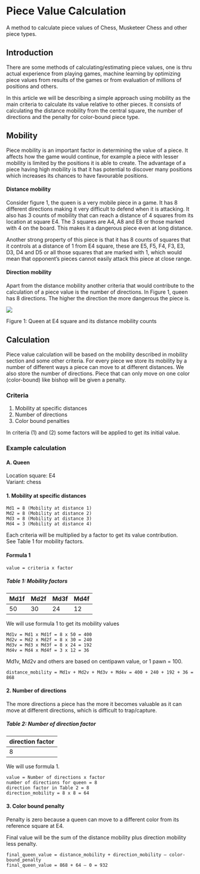 # Piece Value Calculation
A method to calculate piece values of Chess, Musketeer Chess and other piece types.

## Introduction

There are some methods of calculating/estimating piece values, one is thru actual experience from playing games, machine learning by optimizing piece values from results of the games or from evaluation of millions of positions and others.

In this article we will be describing a simple approach using mobility as the main criteria to calculate its value relative to other pieces. It consists of calculating the distance mobility from the central square, the number of directions and the penalty for color-bound piece type.

## Mobility

Piece mobility is an important factor in determining the value of a piece. It affects how the game would continue, for example a piece with lesser mobility is limited by the positions it is able to create. The advantage of a piece having high mobility is that it has potential to discover many positions which increases its chances to have favourable positions.

#### Distance mobility
Consider figure 1, the queen is a very mobile piece in a game. It has 8 different directions making it very difficult to defend when it is attacking. It also has 3 counts of mobility that can reach a distance of 4 squares from its location at square E4. The 3 squares are A4, A8 and E8 or those marked with 4 on the board. This makes it a dangerous piece even at long distance. 

Another strong property of this piece is that it has 8 counts of squares that it controls at a distance of 1 from E4 square, these are E5, F5, F4, F3, E3, D3, D4 and D5 or all those squares that are marked with 1, which would mean that opponent’s pieces cannot easily attack this piece at close range.

#### Direction mobility
Apart from the distance mobility another criteria that would contribute to the calculation of a piece value is the number of directions. In Figure 1, queen has 8 directions. The higher the direction the more dangerous the piece is.

![](https://i.imgur.com/VbQoRUW.png)

Figure 1: Queen at E4 square and its distance mobility counts

## Calculation

Piece value calculation will be based on the mobility described in mobility section and some other criteria. For every piece we store its mobility by a number of different ways a piece can move to at different distances. We also store the number of directions. Piece that can only move on one color (color-bound) like bishop will be given a penalty.

### Criteria
1. Mobility at specific distances
2. Number of directions
3. Color bound penalties

In criteria (1) and (2) some factors will be applied to get its initial value.

### Example calculation
#### A. Queen
Location square: E4  
Variant: chess  

#### 1. Mobility at specific distances  
```
Md1 = 8 (Mobility at distance 1)  
Md2 = 8 (Mobility at distance 2)  
Md3 = 8 (Mobility at distance 3)  
Md4 = 3 (Mobility at distance 4)  
```

Each criteria will be multiplied by a factor to get its value contribution.  
See Table 1 for mobility factors. 

#### Formula 1
`value = criteria x factor`

##### Table 1: Mobility factors
Md1f | Md2f | Md3f | Md4f
---  | ---  | ---  | ---
 50  | 30   |  24  | 12

We will use formula 1 to get its mobility values

```
Md1v = Md1 x Md1f = 8 x 50 = 400
Md2v = Md2 x Md2f = 8 x 30 = 240
Md3v = Md3 x Md3f = 8 x 24 = 192
Md4v = Md4 x Md4f = 3 x 12 = 36
```

Md1v, Md2v and others are based on centipawn value, or 1 pawn = 100.

`distance_mobility = Md1v + Md2v + Md3v + Md4v = 400 + 240 + 192 + 36 = 868`

#### 2. Number of directions
The more directions a piece has the more it becomes valuable as it can move at different directions, which is difficult to trap/capture.

##### Table 2: Number of direction factor
direction factor |
--- |
8   |

We will use formula 1.
```
value = Number of directions x factor
number of directions for queen = 8
direction factor in Table 2 = 8
direction_mobility = 8 x 8 = 64
```

#### 3. Color bound penalty
Penalty is zero because a queen can move to a different color from its reference square at E4.

Final value will be the sum of the distance mobility plus direction mobility less penalty.  

```
final_queen_value = distance_mobility + direction_mobility – color-bound_penalty
final_queen_value = 868 + 64 – 0 = 932
```

